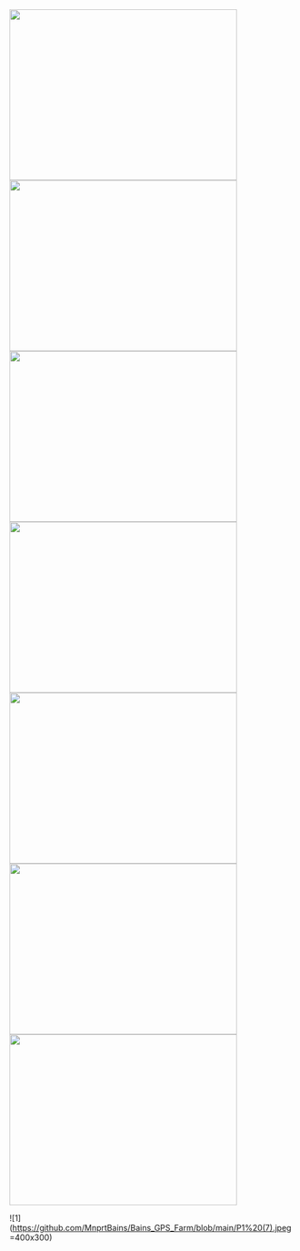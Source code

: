 <img src="https://www.google.com/maps/place/Bains+GPS+Farm/@31.349397,75.9691903,3a,75y,90t/data=!3m8!1e2!3m6!1sAF1QipMc903zDkygQ6IWXlKZdVHgQeMaAQzZ881e884u!2e10!3e12!6shttps:%2F%2Flh5.googleusercontent.com%2Fp%2FAF1QipMc903zDkygQ6IWXlKZdVHgQeMaAQzZ881e884u%3Dw203-h152-k-no!7i4624!8i3472!4m15!1m5!8m4!1e3!2s105011778218881148291!3m1!1e1!3m8!1s0x391aef4c8cd684bf:0x8850102a855b9c6f!8m2!3d31.3494352!4d75.9691943!10e5!14m1!1BCgIgARICEAE!16s%2Fg%2F11rq8y3qgt?hl=en-IN&entry=ttu#" width="400" height="300">

<img src="https://github.com/MnprtBains/Bains_GPS_Farm/blob/main/P1%20(2).jpeg" width="400" height="300">

<img src="https://github.com/MnprtBains/Bains_GPS_Farm/blob/main/P1%20(3).jpeg" width="400" height="300">

<img src="https://github.com/MnprtBains/Bains_GPS_Farm/blob/main/P1%20(4).jpeg" width="400" height="300">

<img src="https://github.com/MnprtBains/Bains_GPS_Farm/blob/main/P1%20(5).jpeg" width="400" height="300">

<img src="https://github.com/MnprtBains/Bains_GPS_Farm/blob/main/P1%20(6).jpeg" width="400" height="300">

<img src="https://github.com/MnprtBains/Bains_GPS_Farm/blob/main/P1%20(7).jpeg" width="400" height="300">

![1](https://github.com/MnprtBains/Bains_GPS_Farm/blob/main/P1%20(7).jpeg =400x300)
